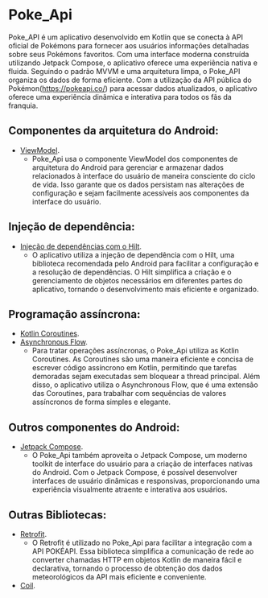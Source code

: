 # Poke_Api
Poke_API é um aplicativo desenvolvido em Kotlin que se conecta à API oficial de Pokémons para fornecer aos usuários informações detalhadas sobre seus Pokémons favoritos. Com uma interface moderna construída utilizando Jetpack Compose, o aplicativo oferece uma experiência nativa e fluida. Seguindo o padrão MVVM e uma arquitetura limpa, o Poke_API organiza os dados de forma eficiente. Com a utilização da API pública do Pokémon(https://pokeapi.co/) para acessar dados atualizados, o aplicativo oferece uma experiência dinâmica e interativa para todos os fãs da franquia.
## Componentes da arquitetura do Android:
* [ViewModel](https://developer.android.com/topic/libraries/architecture/viewmodel).
  * Poke_Api usa o componente ViewModel dos componentes de arquitetura do Android para gerenciar e armazenar dados relacionados à interface do usuário de maneira consciente do ciclo de vida. Isso garante que os dados persistam nas alterações de configuração e sejam facilmente acessíveis aos componentes da interface do usuário.
## Injeção de dependência:
* [Injeção de dependências com o Hilt](https://developer.android.com/training/dependency-injection/hilt-android).
  * O aplicativo utiliza a injeção de dependência com o Hilt, uma biblioteca recomendada pelo Android para facilitar a configuração e a resolução de dependências. O Hilt simplifica a criação e o gerenciamento de objetos necessários em diferentes partes do aplicativo, tornando o desenvolvimento mais eficiente e organizado.
## Programação assíncrona:
* [Kotlin Coroutines](https://kotlinlang.org/docs/coroutines-overview.html).
* [Asynchronous Flow](https://kotlinlang.org/docs/flow.html).
  * Para tratar operações assíncronas, o Poke_Api utiliza as Kotlin Coroutines. As Coroutines são uma maneira eficiente e concisa de escrever código assíncrono em Kotlin, permitindo que tarefas demoradas sejam executadas sem bloquear a thread principal. Além disso, o aplicativo utiliza o Asynchronous Flow, que é uma extensão das Coroutines, para trabalhar com sequências de valores assíncronos de forma simples e elegante.
## Outros componentes do Android:
* [Jetpack Compose](https://developer.android.com/jetpack/compose).
  * O Poke_Api também aproveita o Jetpack Compose, um moderno toolkit de interface do usuário para a criação de interfaces nativas do Android. Com o Jetpack Compose, é possível desenvolver interfaces de usuário dinâmicas e responsivas, proporcionando uma experiência visualmente atraente e interativa aos usuários.
## Outras Bibliotecas:
* [Retrofit](https://square.github.io/retrofit/).
  * O Retrofit é utilizado no Poke_Api para facilitar a integração com a API POKÉAPI. Essa biblioteca simplifica a comunicação de rede ao converter chamadas HTTP em objetos Kotlin de maneira fácil e declarativa, tornando o processo de obtenção dos dados meteorológicos da API mais eficiente e conveniente.
* [Coil](https://coil-kt.github.io/coil/).
